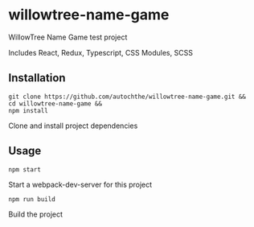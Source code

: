 # willowtree-name-game
WillowTree Name Game test project

Includes React, Redux, Typescript, CSS Modules, SCSS

## Installation

```
git clone https://github.com/autochthe/willowtree-name-game.git &&
cd willowtree-name-game &&
npm install
```

Clone and install project dependencies

## Usage

```
npm start
```

Start a webpack-dev-server for this project

```
npm run build
```

Build the project
